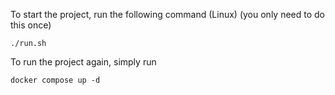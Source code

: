 To start the project, run the following command (Linux) (you only need to do this once)
```
./run.sh
```

To run the project again, simply run
```
docker compose up -d
```